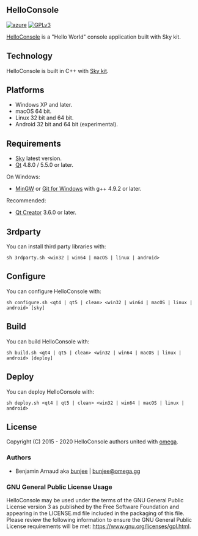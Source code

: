 HelloConsole
---
[![azure](https://dev.azure.com/bunjee/HelloConsole/_apis/build/status/omega-gg.HelloConsole)](https://dev.azure.com/bunjee/HelloConsole/_build)
[![GPLv3](https://img.shields.io/badge/License-GPLv3-blue.svg)](https://www.gnu.org/licenses/gpl.html)

[HelloConsole](http://omega.gg/HelloConsole) is a "Hello World" console application built with Sky kit.<br>

## Technology

HelloConsole is built in C++ with [Sky kit](http://omega.gg/Sky/sources).<br>

## Platforms

- Windows XP and later.
- macOS 64 bit.
- Linux 32 bit and 64 bit.
- Android 32 bit and 64 bit (experimental).

## Requirements

- [Sky](http://omega.gg/Sky/sources) latest version.
- [Qt](http://download.qt.io/official_releases/qt) 4.8.0 / 5.5.0 or later.

On Windows:
- [MinGW](http://sourceforge.net/projects/mingw) or [Git for Windows](http://git-for-windows.github.io) with g++ 4.9.2 or later.

Recommended:
- [Qt Creator](http://download.qt.io/official_releases/qtcreator) 3.6.0 or later.

## 3rdparty

You can install third party libraries with:

    sh 3rdparty.sh <win32 | win64 | macOS | linux | android>

## Configure

You can configure HelloConsole with:

    sh configure.sh <qt4 | qt5 | clean> <win32 | win64 | macOS | linux | android> [sky]

## Build

You can build HelloConsole with:

    sh build.sh <qt4 | qt5 | clean> <win32 | win64 | macOS | linux | android> [deploy]

## Deploy

You can deploy HelloConsole with:

    sh deploy.sh <qt4 | qt5 | clean> <win32 | win64 | macOS | linux | android>

## License

Copyright (C) 2015 - 2020 HelloConsole authors united with [omega](http://omega.gg/about).

### Authors

- Benjamin Arnaud aka [bunjee](http://bunjee.me) | <bunjee@omega.gg>

### GNU General Public License Usage

HelloConsole may be used under the terms of the GNU General Public License version 3 as published
by the Free Software Foundation and appearing in the LICENSE.md file included in the packaging
of this file. Please review the following information to ensure the GNU General Public License
requirements will be met: https://www.gnu.org/licenses/gpl.html.
